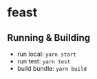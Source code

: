 # feast

## Running & Building

- run local: `yarn start`
- run test: `yarn test`
- build bundle: `yarn build`

